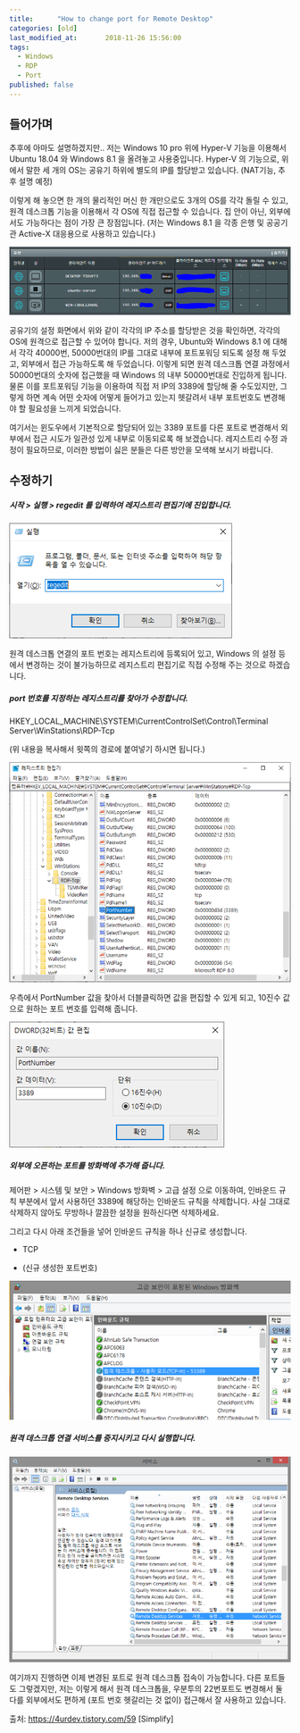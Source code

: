 ```yaml
---
title:      "How to change port for Remote Desktop"
categories: [old]
last_modified_at:       2018-11-26 15:56:00 
tags:
  - Windows
  - RDP
  - Port
published: false
---
```


## 들어가며

추후에 아마도 설명하겠지만.. 저는 Windows 10 pro 위에 Hyper-V 기능을 이용해서 Ubuntu 18.04 와 Windows 8.1 을 올려놓고 사용중입니다. Hyper-V 의 기능으로, 위에서 말한 세 개의 OS는 공유기 하위에 별도의 IP를 할당받고 있습니다. (NAT기능, 추후 설명 예정)

이렇게 해 놓으면 한 개의 물리적인 머신 한 개만으로도 3개의 OS를 각각 돌릴 수 있고, 원격 데스크톱 기능을 이용해서 각 OS에 직접 접근할 수 있습니다. 집 안이 아닌, 외부에서도 가능하다는 점이 가장 큰 장점입니다. (저는 Windows 8.1 을 각종 은행 및 공공기관 Active-X 대응용으로 사용하고 있습니다.)

![](/assets/images/posts/old/img/post/2018-11-26-change-rdp-port/post-change-rdp-port-00001.png)

공유기의 설정 화면에서 위와 같이 각각의 IP 주소를 할당받은 것을 확인하면, 각각의 OS에 원격으로 접근할 수 있어야 합니다. 저의 경우, Ubuntu와 Windows 8.1 에 대해서 각각 40000번, 50000번대의 IP를 그대로 내부에 포트포워딩 되도록 설정 해 두었고, 외부에서 접근 가능하도록 해 두었습니다. 이렇게 되면 원격 데스크톱 연결 과정에서 50000번대의 숫자에 접근했을 때 Windows 의 내부 50000번대로 진입하게 됩니다. 물론 이를 포트포워딩 기능을 이용하여 직접 저 IP의 3389에 할당해 줄 수도있지만, 그렇게 하면 계속 어떤 숫자에 어떻게 들어가고 있는지 헷갈려서 내부 포트번호도 변경해야 할 필요성을 느끼게 되었습니다. 

여기서는 윈도우에서 기본적으로 할당되어 있는 3389 포트를 다른 포트로 변경해서 외부에서 접근 시도가 일관성 있게 내부로 이동되로록 해 보겠습니다. 레지스트리 수정 과정이 필요하므로, 이러한 방법이 싫은 분들은 다른 방안을 모색해 보시기 바랍니다.



## 수정하기

##### 시작 > 실행 > regedit 를 입력하여 레지스트리 편집기에 진입합니다. 

![](/assets/images/posts/old/img/post/2018-11-26-change-rdp-port/post-change-rdp-port-00002.png)

원격 데스크톱 연결의 포트 번호는 레지스트리에 등록되어 있고, Windows 의 설정 등에서 변경하는 것이 불가능하므로 레지스트리 편집기로 직접 수정해 주는 것으로 하겠습니다. 



##### port 번호를 지정하는 레지스트리를 찾아가 수정합니다. 

HKEY_LOCAL_MACHINE\SYSTEM\CurrentControlSet\Control\Terminal Server\WinStations\RDP-Tcp

(위 내용을 복사해서 윗쪽의 경로에 붙여넣기 하시면 됩니다.)

![](/assets/images/posts/old/img/post/2018-11-26-change-rdp-port/post-change-rdp-port-00003.png)

우측에서 PortNumber 값을 찾아서 더블클릭하면 값을 편집할 수 있게 되고, 10진수 값으로 원하는 포트 번호를 입력해 줍니다.

![](/assets/images/posts/old/img/post/2018-11-26-change-rdp-port/post-change-rdp-port-00004.png)



##### 외부에 오픈하는 포트를 방화벽에 추가해 줍니다. 

제어판 > 시스템 및 보안 > Windows 방화벽 > 고급 설정 으로 이동하여, 인바운드 규칙 부분에서 앞서 사용하던 3389에 해당하는 인바운드 규칙을 삭제합니다. 사실 그대로 삭제하지 않아도 무방하나 깔끔한 설정을 원하신다면 삭제하세요.

그리고 다시 아래 조건들을 넣어 인바운드 규칙을 하나 신규로 생성합니다. 

- TCP

- (신규 생성한 포트번호)

![](/assets/images/posts/old/img/post/2018-11-26-change-rdp-port/post-change-rdp-port-00005.png)




##### 원격 데스크톱 연결 서비스를 중지시키고 다시 실행합니다. 

![](/assets/images/posts/old/img/post/2018-11-26-change-rdp-port/post-change-rdp-port-00006.png)



여기까지 진행하면 이제 변경된 포트로 원격 데스크톱 접속이 가능합니다. 다른 포트들도 그렇겠지만, 저는 이렇게 해서 원격 데스크톱을, 우분투의 22번포트도 변경해서 둘 다를 외부에서도 편하게 (포트 번호 헷갈리는 것 없이) 접근해서 잘 사용하고 있습니다.



출처: https://4urdev.tistory.com/59 [Simplify]

